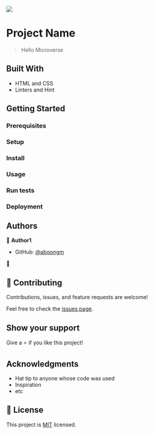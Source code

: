 ![](https://img.shields.io/badge/Microverse-blueviolet)

# Project Name

> Hello Microverse

## Built With

- HTML and CSS
- Linters and Hint

## Getting Started

### Prerequisites

### Setup

### Install

### Usage

### Run tests

### Deployment

## Authors

👤 **Author1**

- GitHub: [@aboongm](https://github.com/aboongm)

👤

## 🤝 Contributing

Contributions, issues, and feature requests are welcome!

Feel free to check the [issues page](../../issues/).

## Show your support

Give a ⭐️ if you like this project!

## Acknowledgments

- Hat tip to anyone whose code was used
- Inspiration
- etc

## 📝 License

This project is [MIT](./MIT.md) licensed.
